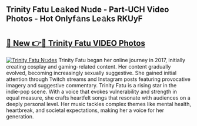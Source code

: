 ## Trinity Fatu Le𝚊ked N𝚞de - Part-UCH Video Photos - Hot Onlyf𝚊ns Le𝚊ks RKUyF

# <h2><a href="http://ac35329.deff.icu/?id=Trinity+Fatu">🔗 New 👉🔴 Trinity Fatu VIDEO Photos</a></h2>

[![Trinity Fatu N𝚞des](https://i.imgur.com/rIISA9y.gif)](http://ac35329.deff.icu/?id=Trinity+Fatu)
Trinity Fatu began her online journey in 2017, initially creating cosplay and gaming-related content. Her content gradually evolved, becoming increasingly sexually suggestive. She gained initial attention through Twitch streams and Instagram posts featuring provocative imagery and suggestive commentary. Trinity Fatu is a rising star in the indie-pop scene. With a voice that evokes vulnerability and strength in equal measure, she crafts heartfelt songs that resonate with audiences on a deeply personal level. Her music tackles complex themes like mental health, heartbreak, and societal expectations, making her a voice for her generation.
